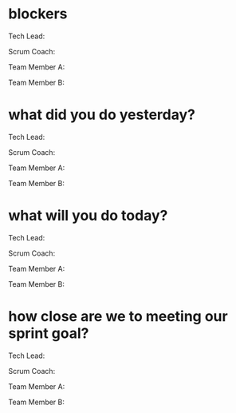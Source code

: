 # blockers
Tech Lead:

Scrum Coach:

Team Member A:

Team Member B:
# what did you do yesterday?
Tech Lead:

Scrum Coach:

Team Member A:

Team Member B:
# what will you do today?
Tech Lead:

Scrum Coach:

Team Member A:

Team Member B:
# how close are we to meeting our sprint goal?
Tech Lead:

Scrum Coach:

Team Member A:

Team Member B:
